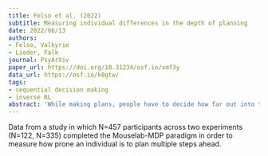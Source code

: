 ```yaml
---
title: Felso et al. (2022)
subtitle: Measuring individual differences in the depth of planning
date: 2022/06/13
authors:
- Felso, Valkyrie
- Lieder, Falk
journal: PsyArXiv
paper_url: https://doi.org/10.31234/osf.io/xmf3y
data_url: https://osf.io/k8gtw/
tags:
- sequential decision making
- inverse RL
abstract: 'While making plans, people have to decide how far out into the future they want to plan: days, months, years, or even longer. Overly short-sighted planning can harm peoples well-being in important life domains, such as health, finances, and academics. While self-report scales exist to measure peoples planning, peoples answers to such questions may be distorted by their desire to make a good impression and conform to norms and expectations. Here, we introduce a method for objectively quantifying peoples propensity to plan into the future. Our method combines a process-tracing method with Bayesian inverse reinforcement learning to measure how prone an individual is to plan multiple steps ahead. To infer this from a persons process-tracing data, our method inverts a new resource-rational model of individual differences in planning. This model assumes that subjective planning costs are captured by a cost function with two parameters: a mental effort cost and a planning depth cost. Upon showing that our model of planning explains individual participants planning behavior better than the best previous models, we validate our method on simulated data and real data from a large online experiment where the cost of planning was manipulated within participants. Our results show that our method can infer individual differences in the planning depth cost. Our model provides a mechanistic account for why some people plan too shortsightedly. The subjective planning costs inferred by our method can be used as an objective, non-self-report measure of individual differences in peoples propensity to plan into the future.'
---
```


Data from a study in which N=457 participants across two experiments (N=122, N=335) completed the Mouselab-MDP paradigm in order to measure how prone an individual is to plan multiple steps ahead.
